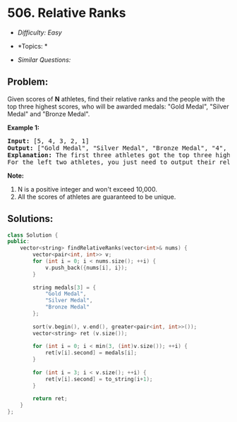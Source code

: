 # 506. Relative Ranks

* *Difficulty: Easy*

* *Topics: *

* *Similar Questions:*

## Problem:

<p>
Given scores of <b>N</b> athletes, find their relative ranks and the people with the top three highest scores, who will be awarded medals: "Gold Medal", "Silver Medal" and "Bronze Medal".</p>

<p><b>Example 1:</b><br />
<pre>
<b>Input:</b> [5, 4, 3, 2, 1]
<b>Output:</b> ["Gold Medal", "Silver Medal", "Bronze Medal", "4", "5"]
<b>Explanation:</b> The first three athletes got the top three highest scores, so they got "Gold Medal", "Silver Medal" and "Bronze Medal". <br/>For the left two athletes, you just need to output their relative ranks according to their scores.
</pre>
</p>

<p><b>Note:</b><br>
<ol>
<li>N is a positive integer and won't exceed 10,000.</li>
<li>All the scores of athletes are guaranteed to be unique.</li>
</ol>
</p>

## Solutions:

```c++
class Solution {
public:
    vector<string> findRelativeRanks(vector<int>& nums) {
        vector<pair<int, int>> v;
        for (int i = 0; i < nums.size(); ++i) {
            v.push_back({nums[i], i});
        }
        
        string medals[3] = {
            "Gold Medal",
            "Silver Medal",
            "Bronze Medal"
        };
        
        sort(v.begin(), v.end(), greater<pair<int, int>>());
        vector<string> ret (v.size());
        
        for (int i = 0; i < min(3, (int)v.size()); ++i) {
            ret[v[i].second] = medals[i];
        }
        
        for (int i = 3; i < v.size(); ++i) {
            ret[v[i].second] = to_string(i+1);
        }
        
        return ret;
    }
};
```

